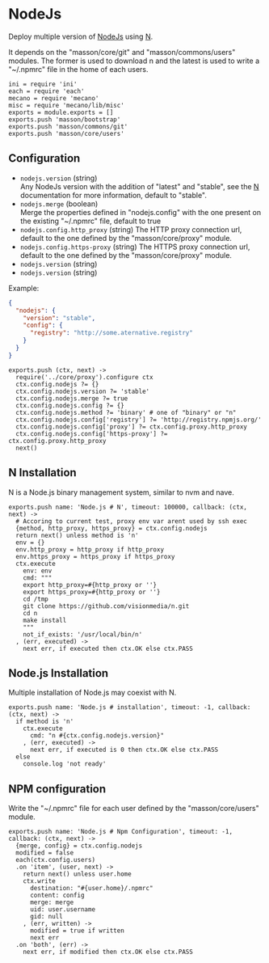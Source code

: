
# NodeJs

Deploy multiple version of [NodeJs] using [N].

It depends on the "masson/core/git" and "masson/commons/users" modules. The former
is used to download n and the latest is used to write a "~/.npmrc" file in the
home of each users.

    ini = require 'ini'
    each = require 'each'
    mecano = require 'mecano'
    misc = require 'mecano/lib/misc'
    exports = module.exports = []
    exports.push 'masson/bootstrap'
    exports.push 'masson/commons/git'
    exports.push 'masson/core/users'

## Configuration

*   `nodejs.version` (string)   
    Any NodeJs version with the addition of "latest" and "stable", see the [N] 
    documentation for more information, default to "stable".
*   `nodejs.merge` (boolean)   
    Merge the properties defined in "nodejs.config" with the one present on
    the existing "~/.npmrc" file, default to true
*   `nodejs.config.http_proxy` (string)
    The HTTP proxy connection url, default to the one defined by the 
    "masson/core/proxy" module.
*   `nodejs.config.https-proxy` (string)
    The HTTPS proxy connection url, default to the one defined by the 
    "masson/core/proxy" module.
*   `nodejs.version` (string)
*   `nodejs.version` (string)

Example:

```json
{
  "nodejs": {
    "version": "stable",
    "config": {
      "registry": "http://some.aternative.registry"
    }
  }
}
```

    exports.push (ctx, next) ->
      require('../core/proxy').configure ctx
      ctx.config.nodejs ?= {}
      ctx.config.nodejs.version ?= 'stable'
      ctx.config.nodejs.merge ?= true
      ctx.config.nodejs.config ?= {}
      ctx.config.nodejs.method ?= 'binary' # one of "binary" or "n"
      ctx.config.nodejs.config['registry'] ?= 'http://registry.npmjs.org/'
      ctx.config.nodejs.config['proxy'] ?= ctx.config.proxy.http_proxy
      ctx.config.nodejs.config['https-proxy'] ?= ctx.config.proxy.http_proxy
      next()

## N Installation

N is a Node.js binary management system, similar to nvm and nave.

    exports.push name: 'Node.js # N', timeout: 100000, callback: (ctx, next) ->
      # Accoring to current test, proxy env var arent used by ssh exec
      {method, http_proxy, https_proxy} = ctx.config.nodejs
      return next() unless method is 'n'
      env = {}
      env.http_proxy = http_proxy if http_proxy
      env.https_proxy = https_proxy if https_proxy
      ctx.execute
        env: env
        cmd: """
        export http_proxy=#{http_proxy or ''}
        export https_proxy=#{http_proxy or ''}
        cd /tmp
        git clone https://github.com/visionmedia/n.git
        cd n
        make install
        """
        not_if_exists: '/usr/local/bin/n'
      , (err, executed) ->
        next err, if executed then ctx.OK else ctx.PASS

## Node.js Installation

Multiple installation of Node.js may coexist with N.

    exports.push name: 'Node.js # installation', timeout: -1, callback: (ctx, next) ->
      if method is 'n'
        ctx.execute
          cmd: "n #{ctx.config.nodejs.version}"
        , (err, executed) ->
          next err, if executed is 0 then ctx.OK else ctx.PASS
      else
        console.log 'not ready'


## NPM configuration

Write the "~/.npmrc" file for each user defined by the "masson/core/users" 
module.

    exports.push name: 'Node.js # Npm Configuration', timeout: -1, callback: (ctx, next) ->
      {merge, config} = ctx.config.nodejs
      modified = false
      each(ctx.config.users)
      .on 'item', (user, next) ->
        return next() unless user.home
        ctx.write
          destination: "#{user.home}/.npmrc"
          content: config
          merge: merge
          uid: user.username
          gid: null
        , (err, written) ->
          modified = true if written
          next err
      .on 'both', (err) ->
        next err, if modified then ctx.OK else ctx.PASS

[nodejs]: http://www.nodejs.org
[n]: https://github.com/visionmedia/n

